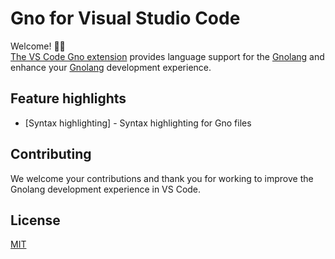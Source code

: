 # Gno for Visual Studio Code

Welcome! 👋🏻<br/>
[The VS Code Gno extension]()
provides language support for the [Gnolang](https://github.com/gnolang/gno) and enhance your [Gnolang](https://github.com/gnolang/gno) development experience.

## Feature highlights

* [Syntax highlighting] - Syntax highlighting for Gno files

## Contributing

We welcome your contributions and thank you for working to improve the Gnolang
development experience in VS Code.

## License

[MIT](LICENSE)
